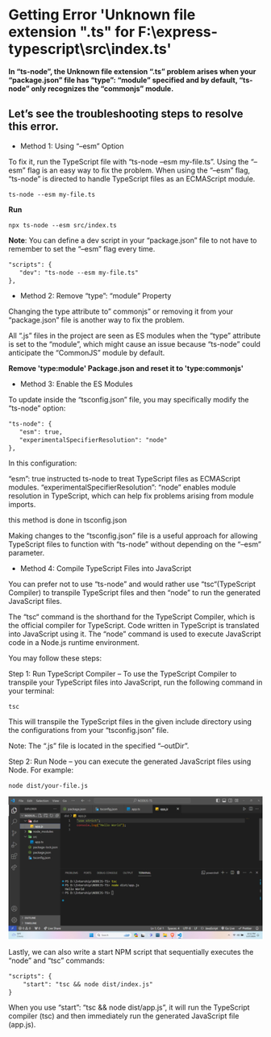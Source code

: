 # Getting Error 'Unknown file extension ".ts" for F:\express-typescript\src\index.ts'

**In “ts-node”, the Unknown file extension “.ts” problem arises when your “package.json” file has “type”: “module” specified and by default, “ts-node” only recognizes the “commonjs” module.**

## Let’s see the troubleshooting steps to resolve this error.

 - Method 1: Using “–esm” Option

To fix it, run the TypeScript file with “ts-node –esm my-file.ts”. Using the “–esm” flag is an easy way to fix the problem. When using the “–esm” flag, “ts-node” is directed to handle TypeScript files as an ECMAScript module.

```
ts-node --esm my-file.ts
```

**Run**
```
npx ts-node --esm src/index.ts
```

**Note**: You can define a dev script in your “package.json” file to not have to remember to set the “–esm” flag every time.

```
"scripts": {
   "dev": "ts-node --esm my-file.ts"
},
```

- Method 2: Remove “type”: “module” Property

Changing the type attribute to” commonjs” or removing it from your “package.json” file is another way to fix the problem.

All “.js” files in the project are seen as ES modules when the “type” attribute is set to the “module”, which might cause an issue because “ts-node” could anticipate the “CommonJS” module by default.

**Remove 'type:module' Package.json and reset it to 'type:commonjs'**

- Method 3: Enable the ES Modules

To update inside the “tsconfig.json” file, you may specifically modify the “ts-node” option:

```
"ts-node": {
   "esm": true,
   "experimentalSpecifierResolution": "node"
},
```

In this configuration:

“esm”: true instructed ts-node to treat TypeScript files as ECMAScript modules.
“experimentalSpecifierResolution”: “node” enables module resolution in TypeScript, which can help fix problems arising from module imports.

this method is done in tsconfig.json


Making changes to the “tsconfig.json” file is a useful approach for allowing TypeScript files to function with “ts-node” without depending on the “–esm” parameter.



- Method 4: Compile TypeScript Files into JavaScript

You can prefer not to use “ts-node” and would rather use “tsc“(TypeScript Compiler) to transpile TypeScript files and then “node” to run the generated JavaScript files.

The “tsc“ command is the shorthand for the TypeScript Compiler, which is the official compiler for TypeScript. Code written in TypeScript is translated into JavaScript using it. The “node” command is used to execute JavaScript code in a Node.js runtime environment.

You may follow these steps:

Step 1: Run TypeScript Compiler – To use the TypeScript Compiler to transpile your TypeScript files into JavaScript, run the following command in your terminal:

```
tsc
```

This will transpile the TypeScript files in the given include directory using the configurations from your “tsconfig.json” file.

Note: The “.js” file is located in the specified “–outDir”.

Step 2: Run Node – you can execute the generated JavaScript files using Node. For example:


```
node dist/your-file.js
```

![alt text](public/Screenshot-84-1536x864.png)


Lastly, we can also write a start NPM script that sequentially executes the “node” and “tsc” commands:

```
"scripts": {
    "start": "tsc && node dist/index.js"
}
```

When you use “start”: “tsc && node dist/app.js”, it will run the TypeScript compiler (tsc) and then immediately run the generated JavaScript file (app.js).